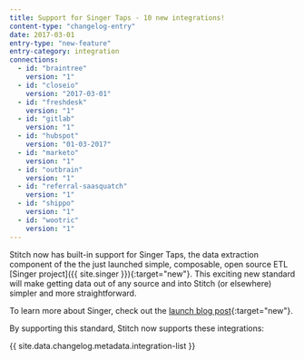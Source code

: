 ```yaml
---
title: Support for Singer Taps - 10 new integrations!
content-type: "changelog-entry"
date: 2017-03-01
entry-type: "new-feature"
entry-category: integration
connections:
  - id: "braintree"
    version: "1"
  - id: "closeio"
    version: "2017-03-01"
  - id: "freshdesk"
    version: "1"
  - id: "gitlab"
    version: "1"
  - id: "hubspot"
    version: "01-03-2017"
  - id: "marketo"
    version: "1"
  - id: "outbrain"
    version: "1"
  - id: "referral-saasquatch"
    version: "1"
  - id: "shippo"
    version: "1"
  - id: "wootric"
    version: "1"
---
```

Stitch now has built-in support for Singer Taps, the data extraction component of the the just launched simple, composable, open source ETL [Singer project]({{ site.singer }}){:target="new"}. This exciting new standard will make getting data out of any source and into Stitch (or elsewhere) simpler and more straightforward.

To learn more about Singer, check out the [launch blog post](https://blog.stitchdata.com/introducing-singer-simple-composable-open-source-etl-a4a6da7eac19#.ecejuna9t){:target="new"}.

By supporting this standard, Stitch now supports these integrations:

{{ site.data.changelog.metadata.integration-list }}
